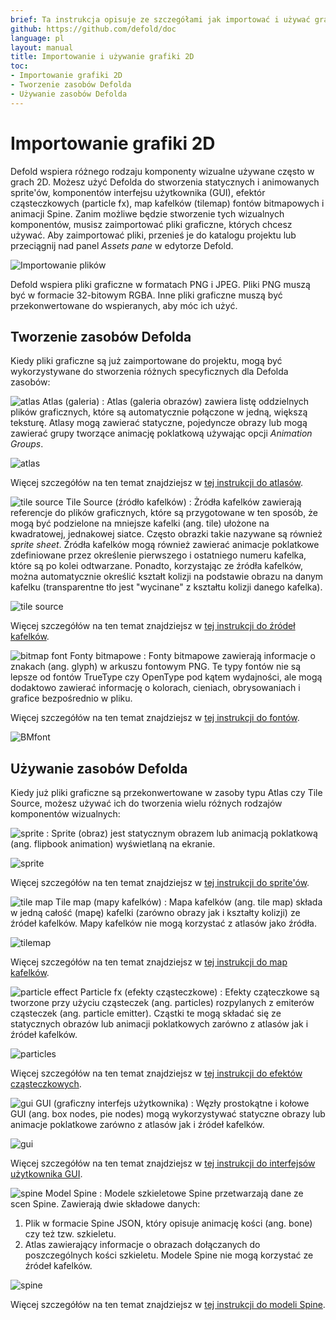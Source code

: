 ```yaml
---
brief: Ta instrukcja opisuje ze szczegółami jak importować i używać grafiki 2D.
github: https://github.com/defold/doc
language: pl
layout: manual
title: Importowanie i używanie grafiki 2D
toc:
- Importowanie grafiki 2D
- Tworzenie zasobów Defolda
- Używanie zasobów Defolda
---
```


# Importowanie grafiki 2D

Defold wspiera różnego rodzaju komponenty wizualne używane często w grach 2D. Możesz użyć Defolda do stworzenia statycznych i animowanych sprite'ów, komponentów interfejsu użytkownika (GUI), efektór cząsteczkowych (particle fx), map kafelków (tilemap) fontów bitmapowych i animacji Spine. Zanim możliwe będzie stworzenie tych wizualnych komponentów, musisz zaimportować pliki graficzne, których chcesz używać. Aby zaimportować pliki, przenieś je do katalogu projektu lub przeciągnij nad panel *Assets pane* w edytorze Defold.

![Importowanie plików](/manuals/images/graphics/import.png)

<div class='sidenote' markdown='1'>
Defold wspiera pliki graficzne w formatach PNG i JPEG. Pliki PNG muszą być w formacie 32-bitowym RGBA. Inne pliki graficzne muszą być przekonwertowane do wspieranych, aby móc ich użyć.
</div>


## Tworzenie zasobów Defolda

Kiedy pliki graficzne są już zaimportowane do projektu, mogą być wykorzystywane do stworzenia różnych specyficznych dla Defolda zasobów:

![atlas](/manuals/images/icons/atlas.png) Atlas (galeria)
: Atlas (galeria obrazów) zawiera listę oddzielnych plików graficznych, które są automatycznie połączone w jedną, większą teksturę. Atlasy mogą zawierać statyczne, pojedyncze obrazy lub mogą zawierać grupy tworzące animację poklatkową używając opcji *Animation Groups*.

  ![atlas](/manuals/images/graphics/atlas.png)

Więcej szczegółów na ten temat znajdziejsz w [tej instrukcji do atlasów](/pl/manuals/atlas).

![tile source](/manuals/images/icons/tilesource.png) Tile Source (źródło kafelków)
: Żródła kafelków zawierają referencje do plików graficznych, które są przygotowane w ten sposób, że mogą być podzielone na mniejsze kafelki (ang. tile) ułożone na kwadratowej, jednakowej siatce. Często obrazki takie nazywane są również _sprite sheet_. Źródła kafelków mogą również zawierać animacje poklatkowe zdefiniowane przez określenie pierwszego i ostatniego numeru kafelka, które są po kolei odtwarzane. Ponadto, korzystając ze źródła kafelków, można automatycznie określić kształt kolizji na podstawie obrazu na danym kafelku (transparentne tło jest "wycinane" z kształtu kolizji danego kafelka).

  ![tile source](/manuals/images/graphics/tilesource.png)

Więcej szczegółów na ten temat znajdziejsz w [tej instrukcji do źródeł kafelków](/pl/manuals/tilesource).

![bitmap font](/manuals/images/icons/font.png) Fonty bitmapowe
: Fonty bitmapowe zawierają informacje o znakach (ang. glyph) w arkuszu fontowym PNG. Te typy fontów nie są lepsze od fontów TrueType czy OpenType pod kątem wydajności, ale mogą dodaktowo zawierać informację o kolorach, cieniach, obrysowaniach i grafice bezpośrednio w pliku.

Więcej szczegółów na ten temat znajdziejsz w [tej instrukcji do fontów](/pl/manuals/font/#bitmap-bmfonts).

  ![BMfont](/manuals/images/font/bm_font.png)


## Używanie zasobów Defolda

Kiedy już pliki graficzne są przekonwertowane w zasoby typu Atlas czy Tile Source, możesz używać ich do tworzenia wielu różnych rodzajów komponentów wizualnych:

![sprite](/manuals/images/icons/sprite.png)
: Sprite (obraz) jest statycznym obrazem lub animacją poklatkową (ang. flipbook animation) wyświetlaną na ekranie.

  ![sprite](/manuals/images/graphics/sprite.png)

Więcej szczegółów na ten temat znajdziejsz w [tej instrukcji do sprite'ów](/pl/manuals/sprite).

![tile map](/manuals/images/icons/tilemap.png) Tile map (mapy kafelków)
: Mapa kafelków (ang. tile map) składa w jedną całość (mapę) kafelki (zarówno obrazy jak i kształty kolizji) ze źródeł kafelków. Mapy kafelków nie mogą korzystać z atlasów jako źródła.

  ![tilemap](/manuals/images/graphics/tilemap.png)

Więcej szczegółów na ten temat znajdziejsz w [tej instrukcji do map kafelków](/pl/manuals/tilemap).

![particle effect](/manuals/images/icons/particlefx.png) Particle fx (efekty cząsteczkowe)
: Efekty cząteczkowe są tworzone przy użyciu cząsteczek (ang. particles) rozpylanych z emiterów cząsteczek (ang. particle emitter). Cząstki te mogą składać się ze statycznych obrazów lub animacji poklatkowych zarówno z atlasów jak i źródeł kafelków.

  ![particles](/manuals/images/graphics/particles.png)

Więcej szczegółów na ten temat znajdziejsz w [tej instrukcji do efektów cząsteczkowych](/pl/manuals/particlefx).

![gui](/manuals/images/icons/gui.png) GUI (graficzny interfejs użytkownika)
: Węzły prostokątne i kołowe GUI (ang. box nodes, pie nodes) mogą wykorzystywać statyczne obrazy lub animacje poklatkowe zarówno z atlasów jak i źródeł kafelków.

  ![gui](/manuals/images/graphics/gui.png)

Więcej szczegółów na ten temat znajdziejsz w [tej instrukcji do interfejsów użytkownika GUI](/pl/manuals/gui).

![spine](/manuals/images/icons/spine-model.png) Model Spine
: Modele szkieletowe Spine przetwarzają dane ze scen Spine. Zawierają dwie składowe danych:

  1. Plik w formacie Spine JSON, który opisuje animację kości (ang. bone) czy też tzw. szkieletu.
  2. Atlas zawierający informacje o obrazach dołączanych do poszczególnych kości szkieletu. Modele Spine nie mogą korzystać ze źródeł kafelków.

  ![spine](/manuals/images/graphics/spine.png)

Więcej szczegółów na ten temat znajdziejsz w [tej instrukcji do modeli Spine](/manuals/spinemodel).